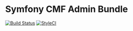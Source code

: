 Symfony CMF Admin Bundle
==================

[![Build Status](https://travis-ci.org/symfony-cmf/admin-bundle.svg?branch=master)](https://travis-ci.org/symfony-cmf/admin-bundle)
[![StyleCI](https://styleci.io/repos/<repo-id>/shield)](https://styleci.io/repos/<repo-id>)
